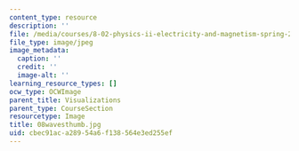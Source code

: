```yaml
---
content_type: resource
description: ''
file: /media/courses/8-02-physics-ii-electricity-and-magnetism-spring-2007/cbec91aca28954a6f138564e3ed255ef_08wavesthumb.jpg
file_type: image/jpeg
image_metadata:
  caption: ''
  credit: ''
  image-alt: ''
learning_resource_types: []
ocw_type: OCWImage
parent_title: Visualizations
parent_type: CourseSection
resourcetype: Image
title: 08wavesthumb.jpg
uid: cbec91ac-a289-54a6-f138-564e3ed255ef
---
```

